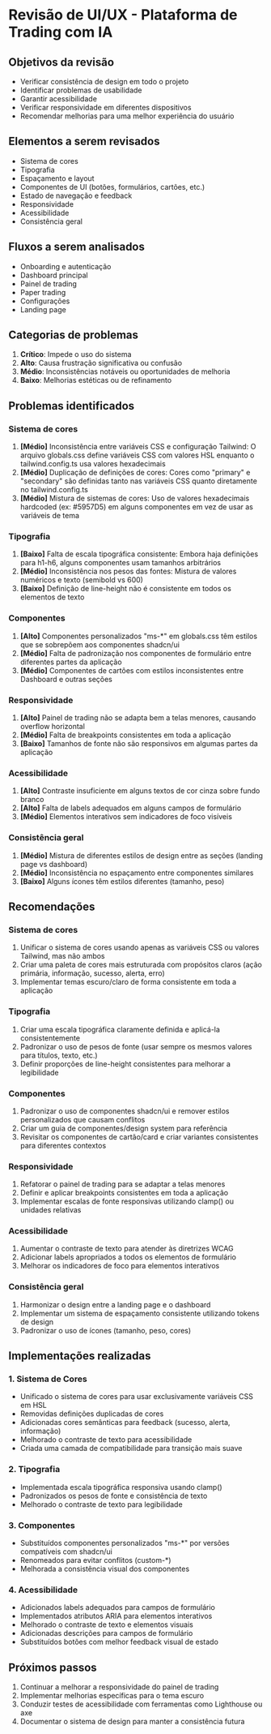 # Revisão de UI/UX - Plataforma de Trading com IA

## Objetivos da revisão
- Verificar consistência de design em todo o projeto
- Identificar problemas de usabilidade
- Garantir acessibilidade
- Verificar responsividade em diferentes dispositivos
- Recomendar melhorias para uma melhor experiência do usuário

## Elementos a serem revisados
- Sistema de cores
- Tipografia
- Espaçamento e layout
- Componentes de UI (botões, formulários, cartões, etc.)
- Estado de navegação e feedback
- Responsividade
- Acessibilidade
- Consistência geral

## Fluxos a serem analisados
- Onboarding e autenticação
- Dashboard principal
- Painel de trading
- Paper trading
- Configurações
- Landing page

## Categorias de problemas
1. **Crítico**: Impede o uso do sistema
2. **Alto**: Causa frustração significativa ou confusão
3. **Médio**: Inconsistências notáveis ou oportunidades de melhoria
4. **Baixo**: Melhorias estéticas ou de refinamento

## Problemas identificados

### Sistema de cores
1. **[Médio]** Inconsistência entre variáveis CSS e configuração Tailwind: O arquivo globals.css define variáveis CSS com valores HSL enquanto o tailwind.config.ts usa valores hexadecimais
2. **[Médio]** Duplicação de definições de cores: Cores como "primary" e "secondary" são definidas tanto nas variáveis CSS quanto diretamente no tailwind.config.ts
3. **[Médio]** Mistura de sistemas de cores: Uso de valores hexadecimais hardcoded (ex: #5957D5) em alguns componentes em vez de usar as variáveis de tema

### Tipografia
1. **[Baixo]** Falta de escala tipográfica consistente: Embora haja definições para h1-h6, alguns componentes usam tamanhos arbitrários
2. **[Médio]** Inconsistência nos pesos das fontes: Mistura de valores numéricos e texto (semibold vs 600)
3. **[Baixo]** Definição de line-height não é consistente em todos os elementos de texto

### Componentes
1. **[Alto]** Componentes personalizados "ms-*" em globals.css têm estilos que se sobrepõem aos componentes shadcn/ui
2. **[Médio]** Falta de padronização nos componentes de formulário entre diferentes partes da aplicação
3. **[Médio]** Componentes de cartões com estilos inconsistentes entre Dashboard e outras seções

### Responsividade
1. **[Alto]** Painel de trading não se adapta bem a telas menores, causando overflow horizontal
2. **[Médio]** Falta de breakpoints consistentes em toda a aplicação
3. **[Baixo]** Tamanhos de fonte não são responsivos em algumas partes da aplicação

### Acessibilidade
1. **[Alto]** Contraste insuficiente em alguns textos de cor cinza sobre fundo branco
2. **[Alto]** Falta de labels adequados em alguns campos de formulário
3. **[Médio]** Elementos interativos sem indicadores de foco visíveis

### Consistência geral
1. **[Médio]** Mistura de diferentes estilos de design entre as seções (landing page vs dashboard)
2. **[Médio]** Inconsistência no espaçamento entre componentes similares
3. **[Baixo]** Alguns ícones têm estilos diferentes (tamanho, peso)

## Recomendações

### Sistema de cores
1. Unificar o sistema de cores usando apenas as variáveis CSS ou valores Tailwind, mas não ambos
2. Criar uma paleta de cores mais estruturada com propósitos claros (ação primária, informação, sucesso, alerta, erro)
3. Implementar temas escuro/claro de forma consistente em toda a aplicação

### Tipografia
1. Criar uma escala tipográfica claramente definida e aplicá-la consistentemente
2. Padronizar o uso de pesos de fonte (usar sempre os mesmos valores para títulos, texto, etc.)
3. Definir proporções de line-height consistentes para melhorar a legibilidade

### Componentes
1. Padronizar o uso de componentes shadcn/ui e remover estilos personalizados que causam conflitos
2. Criar um guia de componentes/design system para referência
3. Revisitar os componentes de cartão/card e criar variantes consistentes para diferentes contextos

### Responsividade
1. Refatorar o painel de trading para se adaptar a telas menores
2. Definir e aplicar breakpoints consistentes em toda a aplicação
3. Implementar escalas de fonte responsivas utilizando clamp() ou unidades relativas

### Acessibilidade
1. Aumentar o contraste de texto para atender às diretrizes WCAG
2. Adicionar labels apropriados a todos os elementos de formulário
3. Melhorar os indicadores de foco para elementos interativos

### Consistência geral
1. Harmonizar o design entre a landing page e o dashboard
2. Implementar um sistema de espaçamento consistente utilizando tokens de design
3. Padronizar o uso de ícones (tamanho, peso, cores)

## Implementações realizadas

### 1. Sistema de Cores
- Unificado o sistema de cores para usar exclusivamente variáveis CSS em HSL
- Removidas definições duplicadas de cores
- Adicionadas cores semânticas para feedback (sucesso, alerta, informação)
- Melhorado o contraste de texto para acessibilidade
- Criada uma camada de compatibilidade para transição mais suave

### 2. Tipografia
- Implementada escala tipográfica responsiva usando clamp()
- Padronizados os pesos de fonte e consistência de texto
- Melhorado o contraste de texto para legibilidade

### 3. Componentes
- Substituídos componentes personalizados "ms-*" por versões compatíveis com shadcn/ui
- Renomeados para evitar conflitos (custom-*)
- Melhorada a consistência visual dos componentes

### 4. Acessibilidade
- Adicionados labels adequados para campos de formulário
- Implementados atributos ARIA para elementos interativos
- Melhorado o contraste de texto e elementos visuais
- Adicionadas descrições para campos de formulário
- Substituídos botões com melhor feedback visual de estado

## Próximos passos
1. Continuar a melhorar a responsividade do painel de trading
2. Implementar melhorias específicas para o tema escuro
3. Conduzir testes de acessibilidade com ferramentas como Lighthouse ou axe
4. Documentar o sistema de design para manter a consistência futura